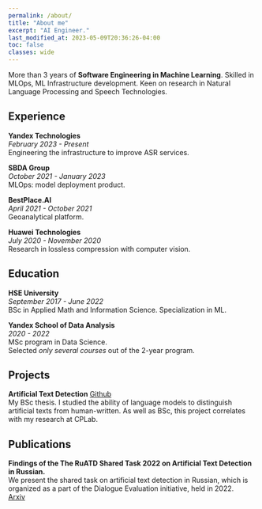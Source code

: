 ```yaml
---
permalink: /about/
title: "About me"
excerpt: "AI Engineer."
last_modified_at: 2023-05-09T20:36:26-04:00
toc: false
classes: wide
---
```


More than 3 years of **Software Engineering in Machine Learning**. Skilled in MLOps, ML Infrastructure development. Keen on research in Natural Language Processing and Speech Technologies.

## Experience

**Yandex Technologies** <br>
*February 2023 - Present* <br>
Engineering the infrastructure to improve ASR services.

**SBDA Group** <br>
*October 2021 - January 2023* <br>
MLOps: model deployment product.

**BestPlace.AI** <br>
*April 2021 - October 2021* <br>
Geoanalytical platform.

**Huawei Technologies** <br>
*July 2020 - November 2020* <br>
Research in lossless compression with computer vision.

## Education

**HSE University** <br>
*September 2017 - June 2022* <br>
BSc in Applied Math and Information Science. Specialization in ML.

**Yandex School of Data Analysis** <br>
*2020 - 2022* <br>
MSc program in Data Science. <br>
Selected *only several courses* out of the 2-year program.

## Projects

**Artificial Text Detection**
<a href="https://github.com/MaratSaidov/artificial-text-detection" class="btn" title="{{ site.data.ui-text[site.locale].share_on_label }} Github"><i class="fab fa-fw fa-github" aria-hidden="true"></i><span> Github</span></a> <br>
My BSc thesis. I studied the ability of language models to distinguish artificial texts from human-written. As well as BSc, this project correlates with my research at CPLab. <br>


## Publications

**Findings of the The RuATD Shared Task 2022 on Artificial Text Detection in Russian.** <br>
We present the shared task on artificial text detection in Russian, which is organized as a part of the Dialogue Evaluation initiative, held in 2022. <br>
<a href="https://arxiv.org/abs/2206.01583" class="btn" title="{{ site.data.ui-text[site.locale].share_on_label }} Arxiv"><i class="fa-fb fa-newspaper"></i><span> Arxiv</span></a> <br>
